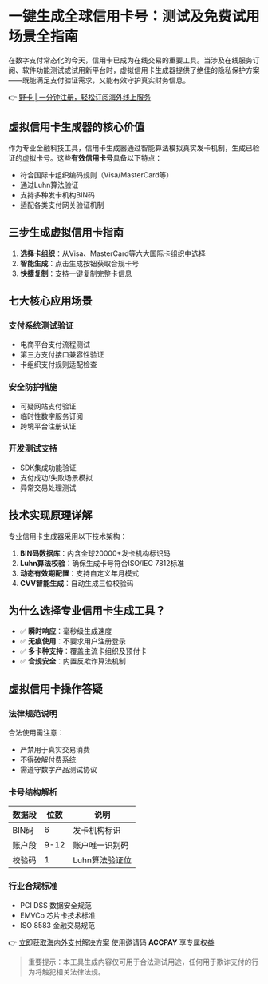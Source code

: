 # 一键生成全球信用卡号：测试及免费试用场景全指南

在数字支付常态化的今天，信用卡已成为在线交易的重要工具。当涉及在线服务订阅、软件功能测试或试用新平台时，虚拟信用卡生成器提供了绝佳的隐私保护方案——既能满足支付验证需求，又能有效守护真实财务信息。

👉 [野卡 | 一分钟注册，轻松订阅海外线上服务](https://bbtdd.com/yeka)

## 虚拟信用卡生成器的核心价值
作为专业金融科技工具，信用卡生成器通过智能算法模拟真实发卡机制，生成已验证的虚拟卡号。这些**有效信用卡号**具备以下特点：
- 符合国际卡组织编码规则（Visa/MasterCard等）
- 通过Luhn算法验证
- 支持多种发卡机构BIN码
- 适配各类支付网关验证机制

## 三步生成虚拟信用卡指南
1. **选择卡组织**：从Visa、MasterCard等六大国际卡组织中选择
2. **智能生成**：点击生成按钮获取合规卡号
3. **快捷复制**：支持一键复制完整卡信息

## 七大核心应用场景
### 支付系统测试验证
- 电商平台支付流程测试
- 第三方支付接口兼容性验证
- 卡组织支付规则适配检查

### 安全防护措施
- 可疑网站支付验证
- 临时性数字服务订阅
- 跨境平台注册认证

### 开发测试支持
- SDK集成功能验证
- 支付成功/失败场景模拟
- 异常交易处理测试

## 技术实现原理详解
专业信用卡生成器采用以下技术架构：
1. **BIN码数据库**：内含全球20000+发卡机构标识码
2. **Luhn算法校验**：确保生成卡号符合ISO/IEC 7812标准
3. **动态有效期配置**：支持自定义年月模式
4. **CVV智能生成**：自动生成三位校验码

## 为什么选择专业信用卡生成工具？
- ✅ **瞬时响应**：毫秒级生成速度
- ✅ **无痕使用**：不要求用户注册登录
- ✅ **多卡种支持**：覆盖主流卡组织及预付卡
- ✅ **合规安全**：内置反欺诈算法机制

## 虚拟信用卡操作答疑
### 法律规范说明
合法使用需注意：
- 严禁用于真实交易消费
- 不得破解付费系统
- 需遵守数字产品测试协议

### 卡号结构解析
| 数据段   | 位数 | 说明                  |
|----------|------|-----------------------|
| BIN码    | 6    | 发卡机构标识          |
| 账户段   | 9-12 | 账户唯一识别码        |
| 校验码   | 1    | Luhn算法验证位        |

### 行业合规标准
- PCI DSS 数据安全规范
- EMVCo 芯片卡技术标准
- ISO 8583 金融交易规范

👉 [立即获取海内外支付解决方案](https://bbtdd.com/yeka) 使用邀请码 **ACCPAY** 享专属权益

> 重要提示：本工具生成内容仅可用于合法测试用途，任何用于欺诈支付的行为将触犯相关法律法规。